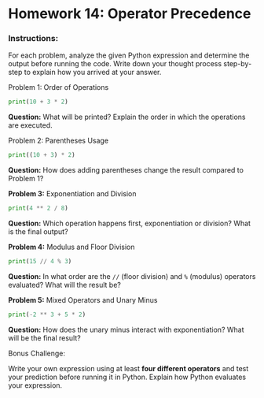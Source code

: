 # Homework 14: Operator Precedence

### Instructions:

For each problem, analyze the given Python expression and determine the output before running the code. Write down your thought process step-by-step to explain how you arrived at your answer.

Problem 1: Order of Operations


```python
print(10 + 3 * 2)
```

**Question:** What will be printed? Explain the order in which the operations are executed.

Problem 2: Parentheses Usage


```python
print((10 + 3) * 2)
```

**Question:** How does adding parentheses change the result compared to Problem 1?

**Problem 3:** Exponentiation and Division


```python
print(4 ** 2 / 8)
```

**Question:** Which operation happens first, exponentiation or division? What is the final output?

**Problem 4:** Modulus and Floor Division


```python
print(15 // 4 % 3)
```

**Question:** In what order are the `//` (floor division) and `%` (modulus) operators evaluated? What will the result be?

**Problem 5:** Mixed Operators and Unary Minus


```python
print(-2 ** 3 + 5 * 2)
```

**Question:** How does the unary minus interact with exponentiation? What will be the final result?

Bonus Challenge:

Write your own expression using at least **four different operators** and test your prediction before running it in Python. Explain how Python evaluates your expression.


```python

```
